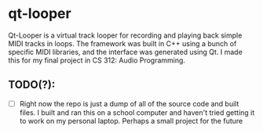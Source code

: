 # qt-looper

Qt-Looper is a virtual track looper for recording and playing back simple MIDI tracks in loops. The framework was built in C++ using a bunch of specific MIDI libraries, and the interface was generated using Qt. I made this for my final project in CS 312: Audio Programming.

## TODO(?):
- [ ] Right now the repo is just a dump of all of the source code and built files. I built and ran this on a school computer and haven't tried getting it to work on my personal laptop. Perhaps a small project for the future

